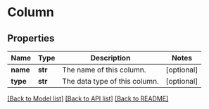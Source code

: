 # Column

## Properties
Name | Type | Description | Notes
------------ | ------------- | ------------- | -------------
**name** | **str** | The name of this column. | [optional] 
**type** | **str** | The data type of this column. | [optional] 

[[Back to Model list]](../README.md#documentation-for-models) [[Back to API list]](../README.md#documentation-for-api-endpoints) [[Back to README]](../README.md)



